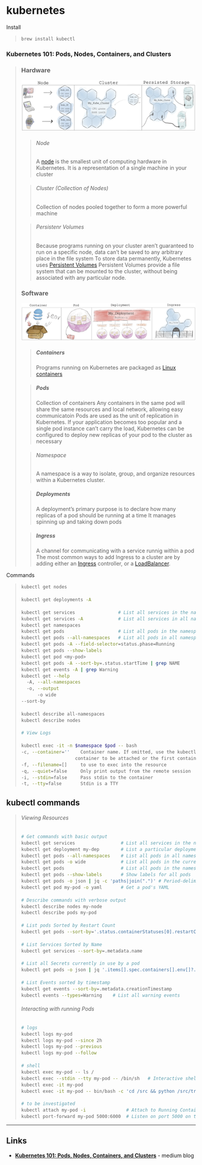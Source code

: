 # kubernetes

Install

> ```
> brew install kubectl
> ```

### Kubernetes 101: Pods, Nodes, Containers, and Clusters

> ### Hardware
>
> ![image-20230725164015545](assets/image-20230725164015545.png)
>
> > ###### Node
> >
> > A [node](https://kubernetes.io/docs/concepts/architecture/nodes/) is the smallest unit of computing hardware in Kubernetes.
> > It is a representation of a single machine in your cluster
>
> > ###### Cluster (Collection of Nodes)
> >
> > Collection of nodes pooled together to form a more powerful machine
>
> > ###### Persistenr Volumes
> >
> > Because programs running on your cluster aren’t guaranteed to run on a specific node, data can’t be saved to any arbitrary place in the file system
> > To store data permanently, Kubernetes uses [Persistent Volumes](https://kubernetes.io/docs/concepts/storage/persistent-volumes/)
> > Persistent Volumes provide a file system that can be mounted to the cluster, without being associated with any particular node.
>
> ### Software
>
> ![image-20230126160140857](assets/image-20230126160140857.png)
>
> > ##### Containers
> >
> > Programs running on Kubernetes are packaged as [Linux containers](https://www.docker.com/what-container)
>
> > ##### Pods
> >
> > Collection of containers
> > Any containers in the same pod will share the same resources and local network, allowing easy communicatoin
> > Pods are used as the unit of replication in Kubernetes. If your application becomes too popular and a single pod instance can’t carry the load, Kubernetes can be configured to deploy new replicas of your pod to the cluster as necessary 
>
> > ###### Namespace
> >
> > A namespace is a way to isolate, group, and organize resources within a Kubernetes cluster.
>
> > ##### Deployments
> >
> > A deployment’s primary purpose is to declare how many replicas of a pod should be running at a time
> > It manages spinning up and taking down pods
>
> > ##### Ingress
> >
> > A channel for communicating with a service runnig within a pod
> > The most common ways to add Ingress to a cluster are by adding either an [Ingress](https://kubernetes.io/docs/concepts/services-networking/ingress/) controller, or a [LoadBalancer](https://kubernetes.io/docs/tasks/access-application-cluster/create-external-load-balancer/).



Commands

> ```bash
> kubectl get nodes
> 
> kubectl get deployments -A
> 
> kubectl get services                # List all services in the namespace
> kubectl get services -A             # List all services in all namespaces
> kubectl get namespaces
> kubectl get pods                    # List all pods in the namespace
> kubectl get pods --all-namespaces   # List all pods in all namespaces
> kubectl get pods -A --field-selector=status.phase=Running
> kubectl get pods --show-labels
> kubectl get pod <my-pod>
> kubectl get pods -A --sort-by=.status.startTime | grep NAME
> kubectl get events -A | grep Warning
> kubectl get --help
> 	-A, --all-namespaces
> 	-o, --output
> 		-o wide
> --sort-by
> 
> kubectl describe all-namespaces
> kubectl describe nodes
> 
> # View Logs
> 
> kubectl exec -it -n $namespace $pod -- bash
> -c, --container=''    Container name. If omitted, use the kubectl.kubernetes.io/default-container annotation for selecting the
>                     container to be attached or the first container in the pod will be chosen
> -f, --filename=[]     to use to exec into the resource
> -q, --quiet=false     Only print output from the remote session
> -i, --stdin=false     Pass stdin to the container
> -t, --tty=false       Stdin is a TTY
> ```
>



## kubectl commands

> ###### Viewing Resources
>
> ```bash
> # Get commands with basic output
> kubectl get services                 # List all services in the namespace
> kubectl get deployment my-dep        # List a particular deployment
> kubectl get pods --all-namespaces    # List all pods in all namespaces
> kubectl get pods -o wide             # List all pods in the current namespace, with more details
> kubectl get pods                     # List all pods in the namespace
> kubectl get pods --show-labels       # Show labels for all pods
> kubectl get pods -o json | jq -c 'paths|join(".")' # Period-delimited tree of all keys returned for pods, etc
> kubectl get pod my-pod -o yaml       # Get a pod's YAML
> 
> # Describe commands with verbose output
> kubectl describe nodes my-node
> kubectl describe pods my-pod
> 
> # List pods Sorted by Restart Count
> kubectl get pods --sort-by='.status.containerStatuses[0].restartCount'
> 
> # List Services Sorted by Name
> kubectl get services --sort-by=.metadata.name
> 
> # List all Secrets currently in use by a pod
> kubectl get pods -o json | jq '.items[].spec.containers[].env[]?.valueFrom.secretKeyRef.name' | grep -v null | sort | uniq
> 
> # List Events sorted by timestamp
> kubectl get events --sort-by=.metadata.creationTimestamp
> kubectl events --types=Warning    # List all warning events
> ```
>
> ###### Interacting with running Pods
>
> ```bash
> # logs
> kubectl logs my-pod
> kubectl logs my-pod --since 2h
> kubectl logs my-pod --previous
> kubectl logs my-pod --follow
> 
> # shell
> kubectl exec my-pod -- ls /
> kubectl exec --stdin --tty my-pod -- /bin/sh   # Interactive shell access to a running pod
> kubectl exec -it my-pod
> kubectl exec -it my-pod -- bin/bash -c 'cd /src && python /src/tracevector/manage.py shell'
> 
> # to be investigated
> kubectl attach my-pod -i               # Attach to Running Container
> kubectl port-forward my-pod 5000:6000  # Listen on port 5000 on the local machine and forward to port 6000 on my-pod
> ```
>

---

## Links

- **[Kubernetes 101: Pods, Nodes, Containers, and Clusters](https://medium.com/google-cloud/kubernetes-101-pods-nodes-containers-and-clusters-c1509e409e16)** - medium blog